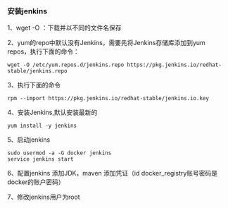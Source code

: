 ### 安装jenkins

1、wget -O ：下载并以不同的文件名保存

2、yum的repo中默认没有Jenkins，需要先将Jenkins存储库添加到yum repos，执行下面的命令：

```$xslt
wget -O /etc/yum.repos.d/jenkins.repo https://pkg.jenkins.io/redhat-stable/jenkins.repo 
```

3、执行下面的命令

```$xslt
rpm --import https://pkg.jenkins.io/redhat-stable/jenkins.io.key
```

4、安装Jenkins,默认安装最新的

```$xslt
yum install -y jenkins
```

5、启动jenkins

```$xslt
sudo usermod -a -G docker jenkins
service jenkins start
```
6、配置jenkins
添加JDK，maven
添加凭证（id docker_registry账号密码是docker的账户密码）

7、修改jenkins用户为root
